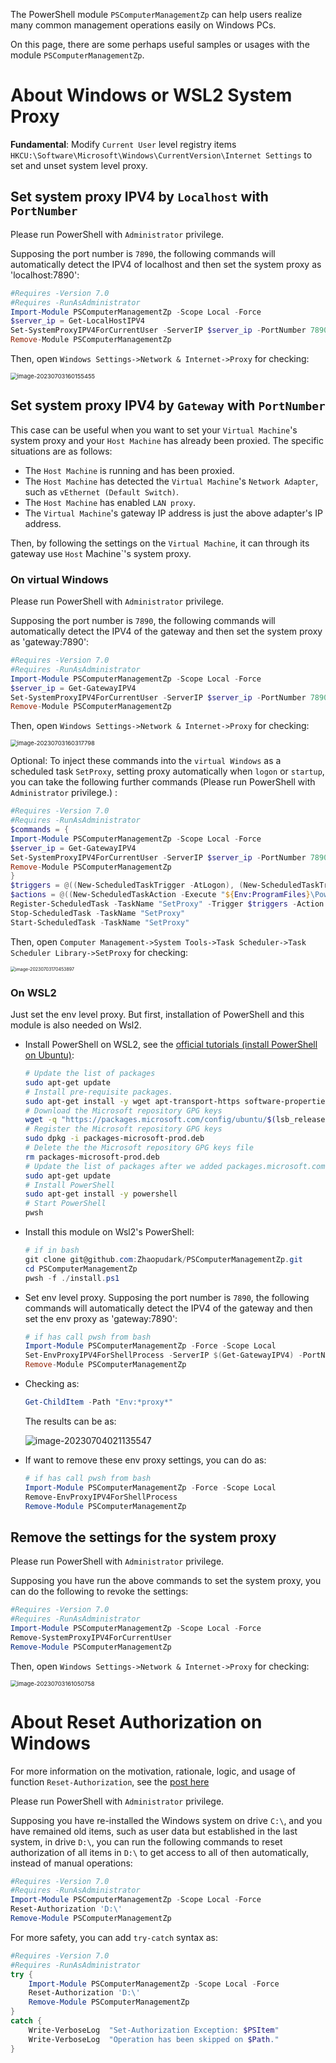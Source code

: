 The PowerShell module `PSComputerManagementZp` can help users realize many common management operations easily on Windows PCs.

On this page, there are some perhaps useful samples or usages with the module `PSComputerManagementZp`.

# About Windows or WSL2 System Proxy

**Fundamental**: Modify `Current User` level registry items  `HKCU:\Software\Microsoft\Windows\CurrentVersion\Internet Settings` to set and unset system level proxy.

## Set system proxy IPV4 by `Localhost` with `PortNumber`

Please run PowerShell with `Administrator` privilege. 

Supposing the port number is `7890`, the following commands will automatically detect the IPV4 of localhost and then set the system proxy as 'localhost:7890':

```powershell
#Requires -Version 7.0
#Requires -RunAsAdministrator
Import-Module PSComputerManagementZp -Scope Local -Force
$server_ip = Get-LocalHostIPV4
Set-SystemProxyIPV4ForCurrentUser -ServerIP $server_ip -PortNumber 7890
Remove-Module PSComputerManagementZp
```

Then, open `Windows Settings->Network & Internet->Proxy` for checking:

<img src="./../Assets/Examples.assets/image-20230703160155455.png" alt="image-20230703160155455" style="zoom:67%;" />

## Set system proxy IPV4 by `Gateway` with `PortNumber`

This case can be useful when you want to set your `Virtual Machine`'s system proxy and your `Host Machine` has already been proxied. The specific situations are as follows:

- The `Host Machine` is running and has been proxied.
- The `Host Machine` has detected the `Virtual Machine`'s  `Network Adapter`, such as `vEthernet (Default Switch)`.
- The `Host Machine` has enabled `LAN proxy`.
- The `Virtual Machine`'s gateway IP address is just the above adapter's IP address.

Then, by following the settings on the `Virtual Machine`, it can through its gateway use `Host` Machine`'s system proxy.

### On virtual Windows

Please run PowerShell with `Administrator` privilege.  

Supposing the port number is `7890`, the following commands will automatically detect the IPV4 of the gateway and then set the system proxy as 'gateway:7890':

```powershell
#Requires -Version 7.0
#Requires -RunAsAdministrator
Import-Module PSComputerManagementZp -Scope Local -Force
$server_ip = Get-GatewayIPV4
Set-SystemProxyIPV4ForCurrentUser -ServerIP $server_ip -PortNumber 7890
Remove-Module PSComputerManagementZp
```

Then, open `Windows Settings->Network & Internet->Proxy` for checking:

<img src="./../Assets/Examples.assets/image-20230703160317798.png" alt="image-20230703160317798" style="zoom:67%;" />

Optional: To inject these commands into the `virtual Windows` as a scheduled task `SetProxy`, setting proxy automatically when `logon` or `startup`, you can take the following further commands (Please run PowerShell with `Administrator` privilege.) :

```powershell
#Requires -Version 7.0
#Requires -RunAsAdministrator
$commands = {
Import-Module PSComputerManagementZp -Scope Local -Force
$server_ip = Get-GatewayIPV4
Set-SystemProxyIPV4ForCurrentUser -ServerIP $server_ip -PortNumber 7890
Remove-Module PSComputerManagementZp
}
$triggers = @((New-ScheduledTaskTrigger -AtLogon), (New-ScheduledTaskTrigger -AtStartup))
$actions = @((New-ScheduledTaskAction -Execute "${Env:ProgramFiles}\PowerShell\7\pwsh.exe" -Argument "-WindowStyle Hidden -Command $commands"))
Register-ScheduledTask -TaskName "SetProxy" -Trigger $triggers -Action $actions -RunLevel Highest -Force
Stop-ScheduledTask -TaskName "SetProxy" 
Start-ScheduledTask -TaskName "SetProxy"
```

Then, open `Computer Management->System Tools->Task Scheduler->Task Scheduler Library->SetProxy` for checking:

<img src="./../Assets/Examples.assets/image-20230703170453897.png" alt="image-20230703170453897" style="zoom: 50%;" />

### On WSL2

Just set the env level proxy. But first, installation of PowerShell and this module is also needed on Wsl2.

- Install PowerShell on WSL2, see the [official tutorials (install PowerShell on Ubuntu)](https://learn.microsoft.com/en-us/powershell/scripting/install/install-ubuntu?view=powershell-7.3#installation-via-package-repository):

  ```bash
  # Update the list of packages
  sudo apt-get update
  # Install pre-requisite packages.
  sudo apt-get install -y wget apt-transport-https software-properties-common
  # Download the Microsoft repository GPG keys
  wget -q "https://packages.microsoft.com/config/ubuntu/$(lsb_release -rs)/packages-microsoft-prod.deb"
  # Register the Microsoft repository GPG keys
  sudo dpkg -i packages-microsoft-prod.deb
  # Delete the the Microsoft repository GPG keys file
  rm packages-microsoft-prod.deb
  # Update the list of packages after we added packages.microsoft.com
  sudo apt-get update
  # Install PowerShell
  sudo apt-get install -y powershell
  # Start PowerShell
  pwsh
  ```

- Install this module on Wsl2's PowerShell:

  ```powershell
  # if in bash
  git clone git@github.com:Zhaopudark/PSComputerManagementZp.git
  cd PSComputerManagementZp
  pwsh -f ./install.ps1
  ```

- Set env level proxy. Supposing the port number is `7890`, the following commands will automatically detect the IPV4 of the gateway and then set the env proxy as 'gateway:7890':

  ```powershell
  # if has call pwsh from bash
  Import-Module PSComputerManagementZp -Force -Scope Local
  Set-EnvProxyIPV4ForShellProcess -ServerIP $(Get-GatewayIPV4) -PortNumber 7890
  Remove-Module PSComputerManagementZp
  ```

- Checking as:

  ```powershell
  Get-ChildItem -Path "Env:*proxy*"
  ```

  The results can be as:

  ![image-20230704021135547](./../Assets/Examples.assets/image-20230704021135547.png)

- If want to remove these env proxy settings, you can do as:

  ```powershell
  # if has call pwsh from bash
  Import-Module PSComputerManagementZp -Force -Scope Local
  Remove-EnvProxyIPV4ForShellProcess
  Remove-Module PSComputerManagementZp
  ```

## Remove the settings for the system proxy

Please run PowerShell with `Administrator` privilege. 

Supposing  you have run the above commands to set the system proxy, you can do the following to revoke the settings:

```powershell
#Requires -Version 7.0
#Requires -RunAsAdministrator
Import-Module PSComputerManagementZp -Scope Local -Force
Remove-SystemProxyIPV4ForCurrentUser
Remove-Module PSComputerManagementZp
```

Then, open `Windows Settings->Network & Internet->Proxy` for checking:

<img src="./../Assets/Examples.assets/image-20230703161050758.png" alt="image-20230703161050758" style="zoom:67%;" />

# About Reset Authorization on Windows

For more information on the motivation, rationale, logic, and usage of function `Reset-Authorization`, see the [post here](https://little-train.com/posts/7fdde8eb.html)

Please run PowerShell with `Administrator` privilege. 

Supposing  you have re-installed the Windows system on drive `C:\`, and you have remained old items, such as user data but established in the last system, in drive  `D:\`,  you can run the following commands to reset authorization of all items in `D:\` to get access to all of then automatically, instead of manual operations:

```powershell
#Requires -Version 7.0
#Requires -RunAsAdministrator
Import-Module PSComputerManagementZp -Scope Local -Force
Reset-Authorization 'D:\'
Remove-Module PSComputerManagementZp
```

For more safety, you can add `try-catch` syntax as:

```powershell
#Requires -Version 7.0
#Requires -RunAsAdministrator
try {    
    Import-Module PSComputerManagementZp -Scope Local -Force
    Reset-Authorization 'D:\'
    Remove-Module PSComputerManagementZp
}
catch {
    Write-VerboseLog  "Set-Authorization Exception: $PSItem"
    Write-VerboseLog  "Operation has been skipped on $Path."
}
```
